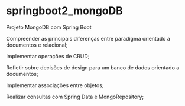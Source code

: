 # springboot2_mongoDB

Projeto MongoDB com Spring Boot

Compreender as principais diferenças entre paradigma orientado a documentos e relacional;

Implementar operações de CRUD;

Refletir sobre decisões de design para um banco de dados orientado a documentos;

Implementar associações entre objetos;

Realizar consultas com Spring Data e MongoRepository;
